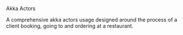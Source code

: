 Akka Actors

A comprehensive akka actors usage designed around the process of a client booking, going to and ordering at a restaurant.
